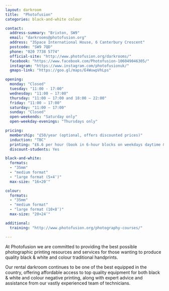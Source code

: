 ```yaml
---
layout: darkroom
title:  "Photofusion"
categories: black-and-white colour

contact:
  address-summary: "Brixton, SW9"
  email: "darkrooms@photofusion.org"
  address: "3Space International House, 6 Canterbury Crescent"
  postcode: "SW9 7QD"
  phone: "020 7738 5774"
  official-site: "http://www.photofusion.org/darkrooms/"
  facebook: "https://www.facebook.com/Photofusion-106049046305/"
  instagram: "https://www.instagram.com/photofusionuk/"
  gmaps-link: "https://goo.gl/maps/E4WuwpVhLps"

opening:
  monday: "Closed"
  tuesday: "11:00 - 17:00"
  wednesday: "11:00 – 17:00"
  thursday: "11:00 – 17:00 and 18:00 – 22:00"
  friday: "11:00 – 17:00"
  saturday: "11:00 – 17:00"
  sunday: "Closed"
  open-weekends: "Saturday only"
  open-weekday-evenings: "Thursdays only"

pricing:
  membership: "£50/year (optional, offers discounted prices)"
  induction: "TBC"
  printing: "£6.6 per hour (book in 6-hour blocks on weekdays daytime & Saturdays), £7 per hour (book in 4-hour blocks on Thursday evenings)"
  discount-students: Yes

black-and-white:
  formats:
  - "35mm"
  - "medium format"
  - "large format (5×4″)"
  max-size: "16×20″"

colour:
  formats:
  - "35mm"
  - "medium format"
  - "large format (10×8″)"  
  max-size: "20×24″"

additional:
  training: "http://www.photofusion.org/photography-courses/"

---
```


At Photofusion we are committed to providing the best possible photographic printing resources and services for those wanting to produce quality black & white and colour traditional handprints.

Our rental darkroom continues to be one of the best equipped in the country, offering affordable access to top quality equipment for both black & white and colour negative printing, along with expert advice and assistance from our vastly experienced team of technicians.
